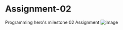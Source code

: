 # Assignment-02
Programming hero's milestone 02 Assignment
![image](https://user-images.githubusercontent.com/120933222/227501610-88a8c530-514f-45e9-a7d9-432e1dc7c95b.png)
